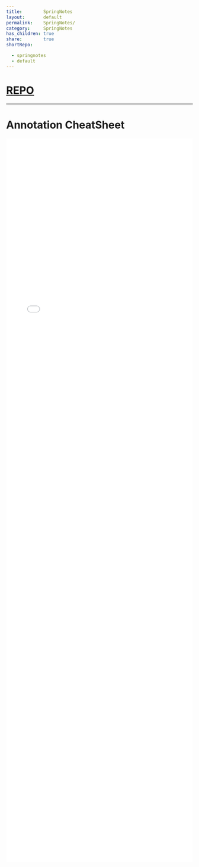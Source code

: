 ```yaml
---
title:        SpringNotes
layout:       default
permalink:    SpringNotes/
category:     SpringNotes
has_children: true
share:        true
shortRepo:

  - springnotes
  - default
---
```


# [REPO](https://github.com/14paxton/SpringNotes)
---

# Annotation CheatSheet

<embed  src="/assets/images/SpringBootAnnotations.pdf" width="100%" height="50%" type="application/pdf">    